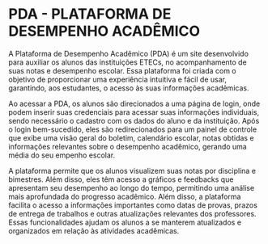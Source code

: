 # PDA - PLATAFORMA DE DESEMPENHO ACADÊMICO
A Plataforma de Desempenho Acadêmico (PDA) é um site desenvolvido para auxiliar os alunos das instituições ETECs, no acompanhamento de suas notas e desempenho escolar. Essa plataforma foi criada com o objetivo de proporcionar uma experiência intuitiva e fácil de usar, garantindo, aos estudantes, o acesso às suas informações  acadêmicas.

Ao acessar a PDA, os alunos são direcionados a uma página de login, onde podem inserir suas credenciais para acessar suas informações individuais, sendo necessário o cadastro com os dados do aluno e da instituição. Após o login bem-sucedido, eles são redirecionados para um painel de controle que exibe uma visão geral do boletim, calendário escolar, notas obtidas e informações relevantes sobre o desempenho acadêmico, gerando uma média do seu empenho escolar.

A plataforma permite que os alunos visualizem suas notas por disciplina e bimestres. Além disso, eles têm acesso a gráficos e feedbacks que apresentam seu desempenho ao longo do tempo, permitindo uma análise mais aprofundada do progresso acadêmico.
Além disso, a plataforma facilita o acesso a informações importantes como datas de provas, prazos de entrega de trabalhos e outras atualizações relevantes dos professores. Essas funcionalidades ajudam os alunos a se manterem atualizados e organizados em relação às atividades acadêmicas.
